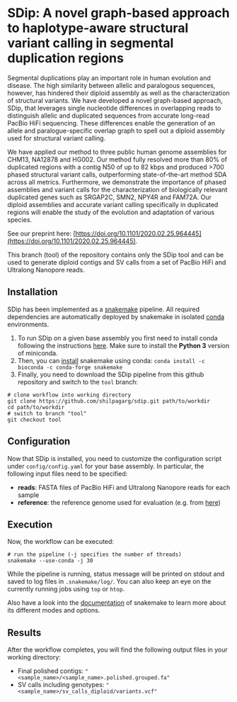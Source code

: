 # SDip: A novel graph-based approach to haplotype-aware structural variant calling in segmental duplication regions

Segmental duplications play an important role in human evolution and disease. The high similarity between allelic and paralogous sequences, however, has hindered their diploid assembly as well as the characterization of structural variants. We have developed a novel graph-based approach, SDip, that leverages single nucleotide differences in overlapping reads to distinguish allelic and duplicated sequences from accurate long-read PacBio HiFi sequencing. These differences enable the generation of an allele and paralogue-specific overlap graph to spell out a diploid assembly used for structural variant calling.

We have applied our method to three public human genome assemblies for CHM13, NA12878 and HG002. Our method fully resolved more than 80% of duplicated regions with a contig N50 of up to 82 kbps and produced >700 phased structural variant calls, outperforming state-of-the-art method SDA across all metrics. Furthermore, we demonstrate the importance of phased assemblies and variant calls for the characterization of biologically relevant duplicated genes such as SRGAP2C, SMN2, NPY4R and FAM72A. Our diploid assemblies and accurate variant calling specifically in duplicated regions will enable the study of the evolution and adaptation of various species.

See our preprint here: [https://doi.org/10.1101/2020.02.25.964445](https://doi.org/10.1101/2020.02.25.964445).

This branch (tool) of the repository contains only the SDip tool and can be used to generate diploid contigs and SV calls from a set of PacBio HiFi and Ultralong Nanopore reads. 

## Installation

SDip has been implemented as a [snakemake](https://snakemake.readthedocs.io) pipeline. All required dependencies are automatically deployed by snakemake in isolated [conda](https://docs.conda.io/en/latest/) environments.

1. To run SDip on a given base assembly you first need to install conda following the instructions [here](https://conda.io/en/latest/miniconda.html). Make sure to install the **Python 3** version of miniconda.
2. Then, you can [install](https://snakemake.readthedocs.io/en/stable/getting_started/installation.html) snakemake using conda: `conda install -c bioconda -c conda-forge snakemake`
3. Finally, you need to download the SDip pipeline from this github repository and switch to the `tool` branch:
```
# clone workflow into working directory
git clone https://github.com/shilpagarg/sdip.git path/to/workdir
cd path/to/workdir
# switch to branch "tool"
git checkout tool
```

## Configuration

Now that SDip is installed, you need to customize the configuration script under `config/config.yaml` for your base assembly. In particular, the following input files need to be specified:

* **reads**: FASTA files of PacBio HiFi and Ultralong Nanopore reads for each sample
* **reference**: the reference genome used for evaluation (e.g. from [here](http://ftp.ncbi.nlm.nih.gov/genomes/all/GCA/000/001/405/GCA_000001405.15_GRCh38/seqs_for_alignment_pipelines.ucsc_ids/GCA_000001405.15_GRCh38_no_alt_analysis_set.fna.gz))

## Execution

Now, the workflow can be executed:

```
# run the pipeline (-j specifies the number of threads)
snakemake --use-conda -j 30
```

While the pipeline is running, status message will be printed on stdout and saved to log files in `.snakemake/log/`. You can also keep an eye on the currently running jobs using `top` or `htop`.

Also have a look into the [documentation](https://snakemake.readthedocs.io/en/stable/) of snakemake to learn more about its different modes and options.

## Results

After the workflow completes, you will find the following output files in your working directory:

- Final polished contigs: `"<sample_name>/<sample_name>.polished.grouped.fa"`
- SV calls including genotypes:
`"<sample_name>/sv_calls_diploid/variants.vcf"`
